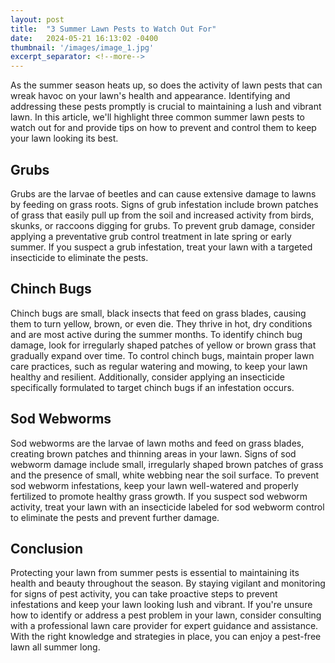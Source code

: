 ```yaml
---
layout: post
title:  "3 Summer Lawn Pests to Watch Out For"
date:   2024-05-21 16:13:02 -0400
thumbnail: '/images/image_1.jpg'
excerpt_separator: <!--more-->
---
```

As the summer season heats up, so does the activity of lawn pests that can wreak havoc on your lawn's health and appearance.<!--more--> Identifying and addressing these pests promptly is crucial to maintaining a lush and vibrant lawn. In this article, we'll highlight three common summer lawn pests to watch out for and provide tips on how to prevent and control them to keep your lawn looking its best.

## Grubs
Grubs are the larvae of beetles and can cause extensive damage to lawns by feeding on grass roots. Signs of grub infestation include brown patches of grass that easily pull up from the soil and increased activity from birds, skunks, or raccoons digging for grubs. To prevent grub damage, consider applying a preventative grub control treatment in late spring or early summer. If you suspect a grub infestation, treat your lawn with a targeted insecticide to eliminate the pests.

## Chinch Bugs
Chinch bugs are small, black insects that feed on grass blades, causing them to turn yellow, brown, or even die. They thrive in hot, dry conditions and are most active during the summer months. To identify chinch bug damage, look for irregularly shaped patches of yellow or brown grass that gradually expand over time. To control chinch bugs, maintain proper lawn care practices, such as regular watering and mowing, to keep your lawn healthy and resilient. Additionally, consider applying an insecticide specifically formulated to target chinch bugs if an infestation occurs.

## Sod Webworms
Sod webworms are the larvae of lawn moths and feed on grass blades, creating brown patches and thinning areas in your lawn. Signs of sod webworm damage include small, irregularly shaped brown patches of grass and the presence of small, white webbing near the soil surface. To prevent sod webworm infestations, keep your lawn well-watered and properly fertilized to promote healthy grass growth. If you suspect sod webworm activity, treat your lawn with an insecticide labeled for sod webworm control to eliminate the pests and prevent further damage.

## Conclusion
Protecting your lawn from summer pests is essential to maintaining its health and beauty throughout the season. By staying vigilant and monitoring for signs of pest activity, you can take proactive steps to prevent infestations and keep your lawn looking lush and vibrant. If you're unsure how to identify or address a pest problem in your lawn, consider consulting with a professional lawn care provider for expert guidance and assistance. With the right knowledge and strategies in place, you can enjoy a pest-free lawn all summer long.
